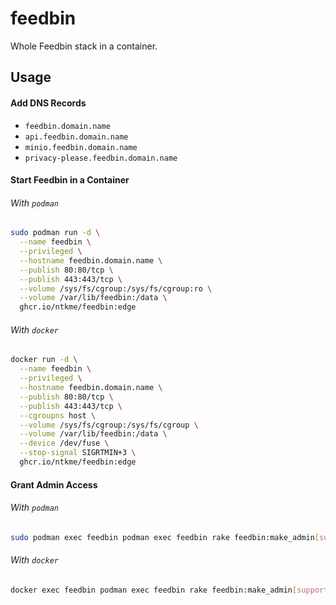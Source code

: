 # feedbin

Whole Feedbin stack in a container.

## Usage

#### Add DNS Records

- `feedbin.domain.name`
- `api.feedbin.domain.name`
- `minio.feedbin.domain.name`
- `privacy-please.feedbin.domain.name`

#### Start Feedbin in a Container

###### With `podman`

``` sh
sudo podman run -d \
  --name feedbin \
  --privileged \
  --hostname feedbin.domain.name \
  --publish 80:80/tcp \
  --publish 443:443/tcp \
  --volume /sys/fs/cgroup:/sys/fs/cgroup:ro \
  --volume /var/lib/feedbin:/data \
  ghcr.io/ntkme/feedbin:edge
```

###### With `docker`

``` sh
docker run -d \
  --name feedbin \
  --privileged \
  --hostname feedbin.domain.name \
  --publish 80:80/tcp \
  --publish 443:443/tcp \
  --cgroupns host \
  --volume /sys/fs/cgroup:/sys/fs/cgroup \
  --volume /var/lib/feedbin:/data \
  --device /dev/fuse \
  --stop-signal SIGRTMIN+3 \
  ghcr.io/ntkme/feedbin:edge
```

#### Grant Admin Access

###### With `podman`

``` sh
sudo podman exec feedbin podman exec feedbin rake feedbin:make_admin[support@feedbin.domain.name]
```

###### With `docker`

``` sh
docker exec feedbin podman exec feedbin rake feedbin:make_admin[support@feedbin.domain.name]
```
